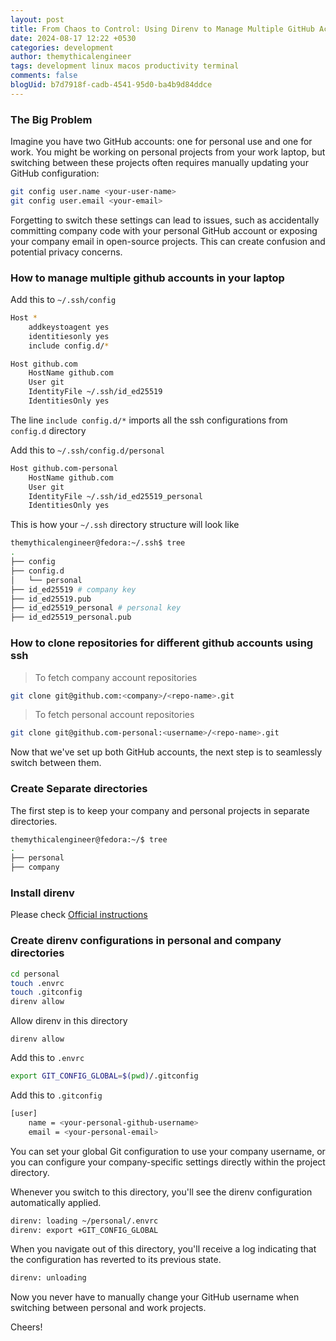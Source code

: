 ```yaml
---
layout: post
title: From Chaos to Control: Using Direnv to Manage Multiple GitHub Accounts
date: 2024-08-17 12:22 +0530
categories: development
author: themythicalengineer
tags: development linux macos productivity terminal
comments: false
blogUid: b7d7918f-cadb-4541-95d0-ba4b9d84ddce
---
```


### The Big Problem
Imagine you have two GitHub accounts: one for personal use and one for work. You might be working on personal projects from your work laptop, but switching between these projects often requires manually updating your GitHub configuration:

```bash
git config user.name <your-user-name>
git config user.email <your-email>
```

Forgetting to switch these settings can lead to issues, such as accidentally committing company code with your personal GitHub account or exposing your company email in open-source projects. This can create confusion and potential privacy concerns.

### How to manage multiple github accounts in your laptop

Add this to `~/.ssh/config`

```bash
Host *
    addkeystoagent yes
    identitiesonly yes
    include config.d/*

Host github.com
	HostName github.com
	User git
	IdentityFile ~/.ssh/id_ed25519
	IdentitiesOnly yes
```

The line `include config.d/*` imports all the ssh configurations from `config.d` directory  

Add this to `~/.ssh/config.d/personal`

```bash
Host github.com-personal
	HostName github.com
	User git
	IdentityFile ~/.ssh/id_ed25519_personal
	IdentitiesOnly yes
```

This is how your `~/.ssh` directory structure will look like

```bash
themythicalengineer@fedora:~/.ssh$ tree
.
├── config
├── config.d
│   └── personal
├── id_ed25519 # company key
├── id_ed25519.pub
├── id_ed25519_personal # personal key
├── id_ed25519_personal.pub
```

### How to clone repositories for different github accounts using ssh

> To fetch company account repositories

```bash
git clone git@github.com:<company>/<repo-name>.git
```

> To fetch personal account repositories

```bash
git clone git@github.com-personal:<username>/<repo-name>.git
```

Now that we've set up both GitHub accounts, the next step is to seamlessly switch between them.

### Create Separate directories

The first step is to keep your company and personal projects in separate directories.

```bash
themythicalengineer@fedora:~/$ tree
.
├── personal
├── company
```

### Install direnv
Please check [Official instructions](https://direnv.net/docs/installation.html)

### Create direnv configurations in personal and company directories

```bash
cd personal
touch .envrc
touch .gitconfig
direnv allow
```

Allow direnv in this directory

```
direnv allow
```

Add this to `.envrc`

```bash
export GIT_CONFIG_GLOBAL=$(pwd)/.gitconfig
```

Add this to `.gitconfig`
```bash
[user]
    name = <your-personal-github-username>
    email = <your-personal-email>
```

You can set your global Git configuration to use your company username, or you can configure your company-specific settings directly within the project directory.

Whenever you switch to this directory, you'll see the direnv configuration automatically applied.

```bash
direnv: loading ~/personal/.envrc
direnv: export +GIT_CONFIG_GLOBAL
```

When you navigate out of this directory, you'll receive a log indicating that the configuration has reverted to its previous state.

```bash
direnv: unloading
```

Now you never have to manually change your GitHub username when switching between personal and work projects.

Cheers!
